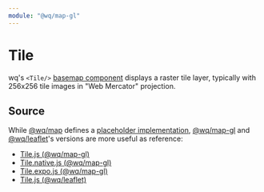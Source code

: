 ```yaml
---
module: "@wq/map-gl"
---
```


# Tile

wq's `<Tile/>` [basemap component][basemap] displays a raster tile layer, typically with 256x256 tile images in "Web Mercator" projection.

## Source

While [@wq/map] defines a [placeholder implementation][map-src], [@wq/map-gl] and [@wq/leaflet]'s versions are more useful as reference:

 * [Tile.js (@wq/map-gl)][mapgl-src]
 * [Tile.native.js (@wq/map-gl)][mapgl-native-src]
 * [Tile.expo.js (@wq/map-gl)][mapgl-expo-src]
 * [Tile.js (@wq/leaflet)][leaflet-src]

[basemap]: ./index.md
[@wq/map]: ../@wq/map.md
[@wq/map-gl]: ../@wq/map-gl.md
[@wq/leaflet]: https://github.com/wq/wq.app/tree/main/packages/leaflet

[map-src]: https://github.com/wq/wq.app/blob/main/packages/map/src/map.js
[mapgl-src]: https://github.com/wq/wq.app/blob/main/packages/map-gl/src/basemaps/Tile.js
[mapgl-native-src]: https://github.com/wq/wq.app/blob/main/packages/map-gl/src/basemaps/Tile.native.js
[mapgl-expo-src]: https://github.com/wq/wq.app/blob/main/packages/map-gl/src/basemaps/Tile.expo.js
[leaflet-src]: https://github.com/wq/wq.app/blob/main/packages/leaflet/src/basemaps/Tile.js
